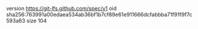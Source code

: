 version https://git-lfs.github.com/spec/v1
oid sha256:763991a00edaea534ab36bf1b7cf89e61e911666dcfabbba71f91f9f7c593a63
size 104
